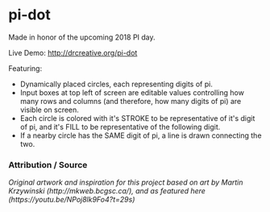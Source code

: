 # pi-dot

Made in honor of the upcoming 2018 PI day.

Live Demo: http://drcreative.org/pi-dot

Featuring:
<ul>
  <li>Dynamically placed circles, each representing digits of pi.</li>
<li>Input boxes at top left of screen are editable values controlling how many rows and columns (and therefore, how many digits of pi) are visible on screen.</li>
<li>Each circle is colored with it's STROKE to be representative of it's digit of pi, and it's FILL to be representative of the following digit.</li>
  <li>If a nearby circle has the SAME digit of pi, a line is drawn connecting the two.</li>
  </ul>

<h3>Attribution / Source</h3>
<em>Original artwork and inspiration for this project based on art by Martin Krzywinski (http://mkweb.bcgsc.ca/), and as featured here (https://youtu.be/NPoj8lk9Fo4?t=29s)
